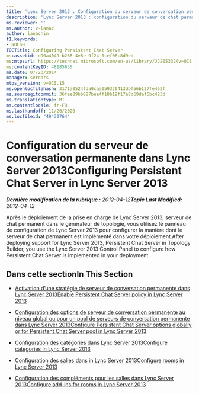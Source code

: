 ```yaml
---
title: 'Lync Server 2013 : Configuration du serveur de conversation permanente'
description: 'Lync Server 2013 : configuration du serveur de chat permanent.'
ms.reviewer: ''
ms.author: v-lanac
author: lanachin
f1.keywords:
- NOCSH
TOCTitle: Configuring Persistent Chat Server
ms:assetid: d90a4049-b268-4e8e-9f24-0cef08c8d9ed
ms:mtpsurl: https://technet.microsoft.com/en-us/library/JJ205332(v=OCS.15)
ms:contentKeyID: 48185635
ms.date: 07/23/2014
manager: serdars
mtps_version: v=OCS.15
ms.openlocfilehash: 3171a0524fda0caa059320413dbf56b127fe452f
ms.sourcegitcommit: 36fee89bb887bea4f18b19f17a8c69daf5bc423d
ms.translationtype: MT
ms.contentlocale: fr-FR
ms.lasthandoff: 11/26/2020
ms.locfileid: "49432764"
---
```

# <a name="configuring-persistent-chat-server-in-lync-server-2013"></a><span data-ttu-id="07cd7-103">Configuration du serveur de conversation permanente dans Lync Server 2013</span><span class="sxs-lookup"><span data-stu-id="07cd7-103">Configuring Persistent Chat Server in Lync Server 2013</span></span>

<div data-xmlns="http://www.w3.org/1999/xhtml">

<div class="topic" data-xmlns="http://www.w3.org/1999/xhtml" data-msxsl="urn:schemas-microsoft-com:xslt" data-cs="https://msdn.microsoft.com/">

<div data-asp="https://msdn2.microsoft.com/asp">



</div>

<div id="mainSection">

<div id="mainBody"><span data-ttu-id="07cd7-104">

<span> </span></span><span class="sxs-lookup"><span data-stu-id="07cd7-104">

<span> </span></span></span>

<span data-ttu-id="07cd7-105">_**Dernière modification de la rubrique :** 2012-04-12_</span><span class="sxs-lookup"><span data-stu-id="07cd7-105">_**Topic Last Modified:** 2012-04-12_</span></span>

<span data-ttu-id="07cd7-106">Après le déploiement de la prise en charge de Lync Server 2013, serveur de chat permanent dans le générateur de topologie, vous utilisez le panneau de configuration de Lync Server 2013 pour configurer la manière dont le serveur de chat permanent est implémenté dans votre déploiement.</span><span class="sxs-lookup"><span data-stu-id="07cd7-106">After deploying support for Lync Server 2013, Persistent Chat Server in Topology Builder, you use the Lync Server 2013 Control Panel to configure how Persistent Chat Server is implemented in your deployment.</span></span>

<div>

## <a name="in-this-section"></a><span data-ttu-id="07cd7-107">Dans cette section</span><span class="sxs-lookup"><span data-stu-id="07cd7-107">In This Section</span></span>

  - [<span data-ttu-id="07cd7-108">Activation d’une stratégie de serveur de conversation permanente dans Lync Server 2013</span><span class="sxs-lookup"><span data-stu-id="07cd7-108">Enable Persistent Chat Server policy in Lync Server 2013</span></span>](lync-server-2013-enable-persistent-chat-server-policy.md)

  - [<span data-ttu-id="07cd7-109">Configuration des options de serveur de conversation permanente au niveau global ou pour un pool de serveurs de conversation permanente dans Lync Server 2013</span><span class="sxs-lookup"><span data-stu-id="07cd7-109">Configure Persistent Chat Server options globally or for Persistent Chat Server pool in Lync Server 2013</span></span>](lync-server-2013-configure-persistent-chat-server-options-globally-or-for-persistent-chat-server-pool.md)

  - [<span data-ttu-id="07cd7-110">Configuration des catégories dans Lync Server 2013</span><span class="sxs-lookup"><span data-stu-id="07cd7-110">Configure categories in Lync Server 2013</span></span>](lync-server-2013-configure-categories.md)

  - [<span data-ttu-id="07cd7-111">Configuration des salles dans in Lync Server 2013</span><span class="sxs-lookup"><span data-stu-id="07cd7-111">Configure rooms in Lync Server 2013</span></span>](lync-server-2013-configure-rooms.md)

  - [<span data-ttu-id="07cd7-112">Configuration des compléments pour les salles dans Lync Server 2013</span><span class="sxs-lookup"><span data-stu-id="07cd7-112">Configure add-ins for rooms in Lync Server 2013</span></span>](lync-server-2013-configure-add-ins-for-rooms.md)

<span data-ttu-id="07cd7-113"></div>

</div>

<span> </span>

</div>

</div>

</span><span class="sxs-lookup"><span data-stu-id="07cd7-113"></div>

</div>

<span> </span>

</div>

</div>

</span></span></div>

